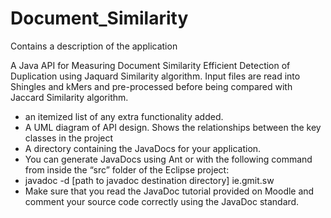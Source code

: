 # Document_Similarity
Contains a description of the application

A Java API for Measuring Document Similarity Efficient Detection of Duplication using Jaquard Similarity algorithm. Input files are read into Shingles and kMers and pre-processed before being compared with Jaccard Similarity algorithm.

- an itemized list of any extra functionality added.
- A UML diagram of API design. Shows the relationships between the key classes in the project
- A directory containing the JavaDocs for your application. 
- You can generate JavaDocs using Ant or with the following command from inside the “src” folder of the Eclipse project:
- javadoc -d [path to javadoc destination directory] ie.gmit.sw
- Make sure that you read the JavaDoc tutorial provided on Moodle and comment your source code correctly using the JavaDoc standard.

